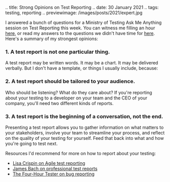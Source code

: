 .. title: Strong Opinions on Test Reporting
.. date: 30 January 2021
.. tags: testing, reporting
.. previewimage: /images/posts/2021/expert.jpg

I answered a bunch of questions for a Ministry of Testing Ask Me Anything session on Test Reporting this week. You can witness me filling an hour [here](https://www.ministryoftesting.com/dojo/lessons/testing-ask-me-anything-test-reporting-elizabeth-zagroba), or read my answers to the questions we didn't have time for [here](https://club.ministryoftesting.com/t/ask-me-anything-test-reporting/46827). Here's a summary of my strongest opinions: 

### 1. A test report is not one particular thing.
A test report may be written words. It may be a chart. It may be delivered verbally. But I don't have a template, or things I usually include, because:

### 2. A test report should be tailored to your audience. 
Who should be listening? What do they care about? If you're reporting about your testing to a developer on your team and the CEO of your company, you'll need two different kinds of reports. 

### 3. A test report is the beginning of a conversation, not the end.
Presenting a test report allows you to gather information on what matters to your stakeholders, involve your team to streamline your process, and reflect on the quality of your testing for yourself. Feed that back into what and how you're going to test next.

Resources I'd recommend for more on how to report about your testing: 

- [Lisa Crispin on Agile test reporting](https://searchsoftwarequality.techtarget.com/answer/Agile-test-reporting-doesnt-have-to-be-a-headache)
- [James Bach on professional test reports](http://lets-test.com/wp-content/uploads/2013/06/Professional-Test-Reporting.pdf)
- [The Four-Hour Tester on bug reporting](https://www.fourhourtester.net/exercises/Bugreporting.html)